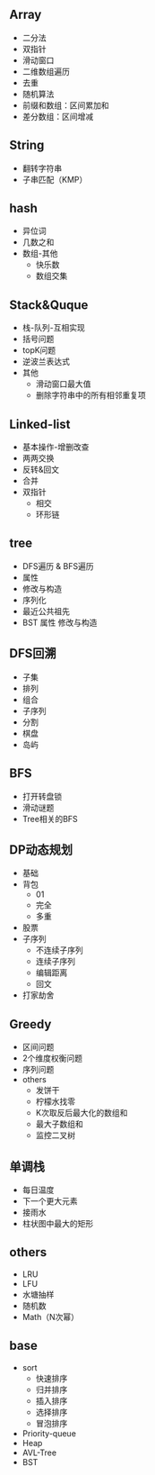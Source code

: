 ## Array
- 二分法
- 双指针
- 滑动窗口
- 二维数组遍历
- 去重
- 随机算法
- 前缀和数组：区间累加和
- 差分数组：区间增减
## String
- 翻转字符串
- 子串匹配（KMP）
## hash
- 异位词
- 几数之和
- 数组-其他
  - 快乐数
  - 数组交集
## Stack&Quque
- 栈-队列-互相实现
- 括号问题
- topK问题
- 逆波兰表达式
- 其他
  - 滑动窗口最大值
  - 删除字符串中的所有相邻重复项
## Linked-list
- 基本操作-增删改查
- 两两交换
- 反转&回文
- 合并
- 双指针
  - 相交
  - 环形链
## tree
- DFS遍历 & BFS遍历
- 属性
- 修改与构造
- 序列化
- 最近公共祖先
- BST 属性 修改与构造
## DFS回溯
- 子集
- 排列
- 组合
- 子序列
- 分割
- 棋盘
- 岛屿
## BFS
- 打开转盘锁
- 滑动谜题
- Tree相关的BFS
## DP动态规划
- 基础
- 背包
  - 01
  - 完全
  - 多重 
- 股票
- 子序列
  - 不连续子序列
  - 连续子序列
  - 编辑距离
  - 回文
- 打家劫舍
## Greedy
- 区间问题
- 2个维度权衡问题
- 序列问题
- others
  - 发饼干
  - 柠檬水找零
  - K次取反后最大化的数组和
  - 最大子数组和
  - 监控二叉树
## 单调栈
- 每日温度
- 下一个更大元素
- 接雨水
- 柱状图中最大的矩形
## others
- LRU
- LFU
- 水塘抽样
- 随机数
- Math（N次幂）
## base
- sort
  - 快速排序
  - 归并排序
  - 插入排序
  - 选择排序
  - 冒泡排序
- Priority-queue
- Heap
- AVL-Tree
- BST